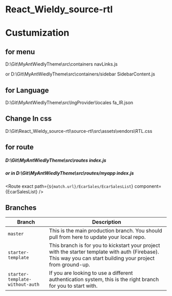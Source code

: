 # React_Wieldy_source-rtl
 
# Custumization

## for menu

D:\Git\MyAntWiedlyTheme\src\containers      navLinks.js    

or D:\Git\MyAntWiedlyTheme\src\containers/sidebar      SidebarContent.js    

## for Language

D:\Git\MyAntWiedlyTheme\src\lngProvider\locales   fa_IR.json

## Change In css

D:\Git\React_Wieldy_source-rtl\source-rtl\src\assets\vendors\RTL.css

## for route

##### D:\Git\MyAntWiedlyTheme\src\routes  index.js         

##### or in D:\Git\MyAntWiedlyTheme\src\routes/myapp  index.js        

<Route exact path={`${match.url}/EcarSales/EcarSalesList`} component={EcarSalesList} />


## Branches
| Branch                           | Description   |
| -------------------------------- | ------------- |
| `master`                         | This is the main production branch. You should pull from here to update your local repo. |
| `starter-template`               | This branch is for you to kickstart your project with the starter template with auth (Firebase). This way you can start building your project from ground-up. |
| `starter-template-without-auth`  | If you are looking to use a different authentication system, this is the right branch for you to start with. |


